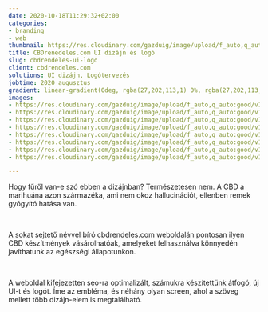 ```yaml
---
date: 2020-10-18T11:29:32+02:00
categories:
- branding
- web
thumbnail: https://res.cloudinary.com/gazduig/image/upload/f_auto,q_auto:good/v1603015083/cms/time_voaxud.jpg
title: CBDrenedeles.com UI dizájn és logó
slug: cbdrendeles-ui-logo
client: cbdrendeles.com
solutions: UI dizájn, Logótervezés
jobtime: 2020 augusztus
gradient: linear-gradient(0deg, rgba(27,202,113,1) 0%, rgba(27,202,113,0) 45%)
images:
- https://res.cloudinary.com/gazduig/image/upload/f_auto,q_auto:good/v1603013397/cms/cbd_kxn319.jpg
- https://res.cloudinary.com/gazduig/image/upload/f_auto,q_auto:good/v1603013989/cms/Fooldal_fwycf6.jpg
- https://res.cloudinary.com/gazduig/image/upload/f_auto,q_auto:good/v1603013986/cms/CBD_utmutato_-_Betegsegek_l1ogxv.jpg
- https://res.cloudinary.com/gazduig/image/upload/f_auto,q_auto:good/v1603013985/cms/Rolunk_gk03yi.jpg
- https://res.cloudinary.com/gazduig/image/upload/f_auto,q_auto:good/v1603013980/cms/Fiokom_-_cimek_-_hibauzenet_z1wgox.jpg
- https://res.cloudinary.com/gazduig/image/upload/f_auto,q_auto:good/v1603013975/cms/Termekoldal_-_kosar_megnyitva_col8bw.jpg
- https://res.cloudinary.com/gazduig/image/upload/f_auto,q_auto:good/v1603013984/cms/Termekoldal_3_h3ut5q.jpg
- https://res.cloudinary.com/gazduig/image/upload/f_auto,q_auto:good/v1603013980/cms/Termekoldal_-_fizetesi_folyamat_1_w5xw4t.jpg

---
```

Hogy fűről van-e szó ebben a dizájnban? Természetesen nem. A CBD a marihuána azon származéka, ami nem okoz hallucinációt, ellenben remek gyógyító hatása van.

<br>

A sokat sejtető névvel bíró cbdrendeles.com weboldalán pontosan ilyen CBD készítmények vásárolhatóak, amelyeket felhasználva könnyedén javíthatunk az egészségi állapotunkon.

<br>

A weboldal kifejezetten seo-ra optimalizált, számukra készítettünk átfogó, új UI-t és logót. Íme az embléma, és néhány olyan screen, ahol a szöveg mellett több dizájn-elem is megtalálható.